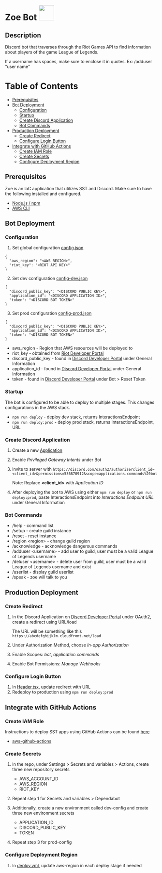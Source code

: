 # Zoe Bot <img src=favicon.ico width="50" height="50">

## Description

Discord bot that traverses through the Riot Games API to find information about players of the game League of Legends.

If a username has spaces, make sure to enclose it in quotes. Ex: /adduser "user name"

# Table of Contents

- [Prerequisites](#prerequisites)
- [Bot Deployment](#bot-deployment)
  - [Configuration](#configuration)
  - [Startup](#startup)
  - [Create Discord Application](#create-discord-application)
  - [Bot Commands](#bot-commands)
- [Production Deployment](#production-deployment)
  - [Create Redirect](#create-redirect)
  - [Configure Login Button](#configure-login-button)
- [Integrate with GitHub Actions](#integrate-with-github-actions)
  - [Create IAM Role](#create-iam-role)
  - [Create Secrets](#create-secrets)
  - [Configure Deployment Region](#configure-deployment-region)

## Prerequisites

Zoe is an IaC application that utilizes SST and Discord. Make sure to have the following installed and configured.

- [Node.js / npm](https://docs.npmjs.com/downloading-and-installing-node-js-and-npm)
- [AWS CLI](https://docs.aws.amazon.com/cli/latest/userguide/cli-chap-getting-started.html)

## Bot Deployment

### Configuration

1. Set global configuration [config.json](configs/config.json)

```
{
  "aws_region": "<AWS REGION>",
  "riot_key": "<RIOT API KEY>"
}
```

2. Set dev configuration [config-dev.json](configs/config-dev.json)

```
{
  "discord_public_key": "<DISCORD PUBLIC KEY>",
  "application_id": "<DISCORD APPLICATION ID>",
  "token": "<DISCORD BOT TOKEN>"
}
```

3. Set prod configuration [config-prod.json](configs/config-prod.json)

```
{
  "discord_public_key": "<DISCORD PUBLIC KEY>",
  "application_id": "<DISCORD APPLICATION ID>",
  "token": "<DISCORD BOT TOKEN>"
}
```

- aws_region - Region that AWS resources will be deployed to
- riot_key - obtained from [Riot Developer Portal](https://developer.riotgames.com/)
- discord_public_key - found in [Discord Developer Portal](https://discord.com/developers/applications) under General Information
- application_id - found in [Discord Developer Portal](https://discord.com/developers/applications) under General Information
- token - found in [Discord Developer Portal](https://discord.com/developers/applications) under Bot > Reset Token

### Startup

The bot is configured to be able to deploy to multiple stages. This changes configurations in the AWS stack.

- `npm run deploy` - deploy dev stack, returns InteractionsEndpoint
- `npm run deploy:prod` - deploy prod stack, returns InteractionsEndpoint, URL

### Create Discord Application

1. Create a new [Application](https://discord.com/developers/applications)
2. Enable _Privileged Gateway Intents_ under Bot
3. Invite to server with `https://discord.com/oauth2/authorize?client_id=<client_id>&permissions=536870912&scope=applications.commands%20bot`

   Note: Replace **<client_id>** with _Application ID_

4. After deploying the bot to AWS using either `npm run deploy` or `npm run deploy:prod`, paste InteractionsEndpoint into _Interactions Endpoint URL_ under General Information

### Bot Commands

- /help - command list
- /setup - create guild instance
- /reset - reset instance
- /region \<region> - change guild region
- /acknowledge - acknowledge dangerous commands
- /adduser \<username> - add user to guild, user must be a valid League of Legends username
- /deluser \<username> - delete user from guild, user must be a valid League of Legends username and exist
- /userlist - display guild userlist
- /speak - zoe will talk to you

## Production Deployment

### Create Redirect

1. In the Discord Application on [Discord Developer Portal](https://discord.com/developers/applications) under OAuth2, create a redirect using URL/load

   The URL will be something like this `https://abcdefghijklm.cloudfront.net/load`

2. Under Authorization Method, choose _In-app Authorization_
3. Enable Scopes: _bot_, _application.commands_
4. Enable Bot Permissions: _Manage Webhooks_

### Configure Login Button

1. In [Header.tsx](/packages/frontend/app/components/Header.tsx), update redirect with URL
2. Redeploy to production using `npm run deploy:prod`

## Integrate with GitHub Actions

### Create IAM Role

Instructions to deploy SST apps using GitHub Actions can be found [here](https://docs.sst.dev/going-to-production#deploy-from-github-actions)

- [aws-github-actions](https://github.com/bryxli/aws-github-actions)

### Create Secrets

1. In the repo, under Settings > Secrets and variables > Actions, create three new repository secrets

   - AWS_ACCOUNT_ID
   - AWS_REGION
   - RIOT_KEY

2. Repeat step 1 for Secrets and variables > Dependabot

3. Additionally, create a new environment called dev-config and create three new environment secrets

   - APPLICATION_ID
   - DISCORD_PUBLIC_KEY
   - TOKEN

4. Repeat step 3 for prod-config

### Configure Deployment Region

1. In [deploy.yml](.github/workflows/deploy.yml), update aws-region in each deploy stage if needed
